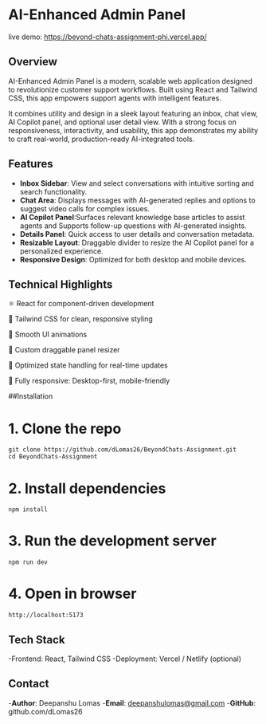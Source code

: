 # AI-Enhanced Admin Panel
  
live demo: https://beyond-chats-assignment-phi.vercel.app/
  
## Overview

AI-Enhanced Admin Panel is a modern, scalable web application designed to revolutionize customer support workflows. Built using React and Tailwind CSS, this app empowers support agents with intelligent features.

It combines utility and design in a sleek layout featuring an inbox, chat view, AI Copilot panel, and optional user detail view. With a strong focus on responsiveness, interactivity, and usability, this app demonstrates my ability to craft real-world, production-ready AI-integrated tools.

## Features

- **Inbox Sidebar**: View and select conversations with intuitive sorting and search functionality.
- **Chat Area**: Displays messages with AI-generated replies and options to suggest video calls for complex issues.
- **AI Copilot Panel**:Surfaces relevant knowledge base articles to assist agents and Supports follow-up questions with AI-generated insights.
- **Details Panel**: Quick access to user details and conversation metadata.
- **Resizable Layout**: Draggable divider to resize the AI Copilot panel for a personalized experience.
- **Responsive Design**: Optimized for both desktop and mobile devices.

## Technical Highlights
⚛ React for component-driven development

💨 Tailwind CSS for clean, responsive styling

🧩 Smooth UI animations

📏 Custom draggable panel resizer

🔄 Optimized state handling for real-time updates

📱 Fully responsive: Desktop-first, mobile-friendly

##Installation

# 1. Clone the repo
```
git clone https://github.com/dLomas26/BeyondChats-Assignment.git
cd BeyondChats-Assignment
```

# 2. Install dependencies
```
npm install
```

# 3. Run the development server
```
npm run dev
```

# 4. Open in browser
```
http://localhost:5173
```

## Tech Stack

-Frontend: React, Tailwind CSS
-Deployment: Vercel / Netlify (optional)

## Contact

-**Author**: Deepanshu Lomas
-**Email**: deepanshulomas@gmail.com
-**GitHub**: github.com/dLomas26

